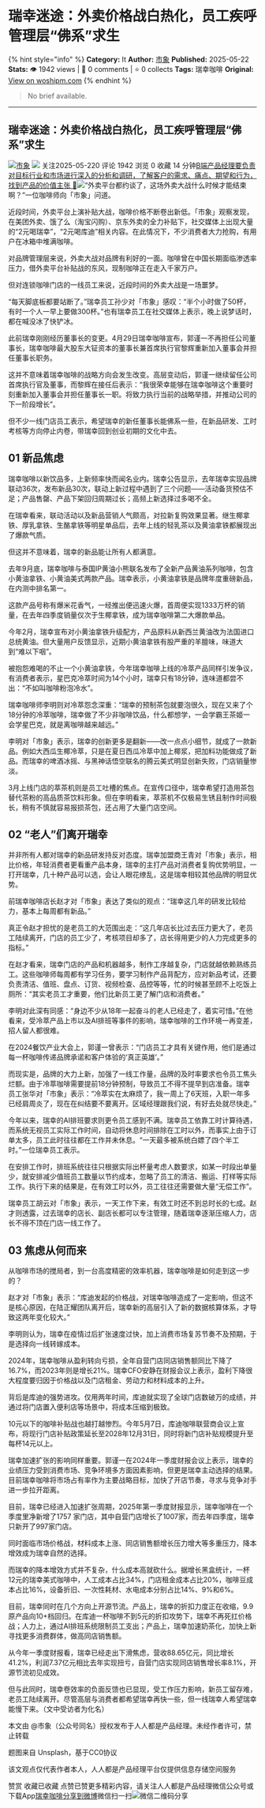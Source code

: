 # 瑞幸迷途：外卖价格战白热化，员工疾呼管理层“佛系”求生
{% hint style="info" %}
**Category:** It
**Author:** [市象](https://www.woshipm.com/u/826464)
**Published:** 2025-05-22  
**Stats:** 👁️ 1942 views | 💬 0 comments | ⭐ 0 collects
**Tags:** 瑞幸咖啡
**Original:** [View on woshipm.com](https://www.woshipm.com/it/6218518.html)
{% endhint %}
> No brief available.

---

## 瑞幸迷途：外卖价格战白热化，员工疾呼管理层“佛系”求生

[![](https://static.woshipm.com/view/woshipm_api_def_20240829104203_6543.jpg?imageView2/1/w/72/h/72/q/100)](https://www.woshipm.com/u/826464)[市象](https://www.woshipm.com/u/826464) ![](https://static.woshipm.com/tag/1122_1@2x.png) 关注2025-05-220 评论 1942 浏览 0 收藏 14 分钟[B端产品经理要负责对目标行业和市场进行深入的分析和调研，了解客户的需求、痛点、期望和行为，找到产品的价值主张 🔗](https://ke.qidianla.com/courses/bcpm)![](https://image.woshipm.com/2023/04/13/bd5f40e0-d9e9-11ed-a8b0-00163e0b5ff3.jpg)“外卖平台都约谈了，这场外卖大战什么时候才能结束啊？”一位咖啡师向「市象」问道。

近段时间，外卖平台上演补贴大战，咖啡价格不断卷出新低。「市象」观察发现，在美团外卖、饿了么（淘宝闪购）、京东外卖的全力补贴下，社交媒体上出现大量的“2元喝瑞幸”，“2元喝库迪”相关内容。在此情况下，不少消费者大力抢购，有用户在冰箱中堆满咖啡。

对品牌管理层来说，外卖大战对品牌有利好的一面。咖啡曾在中国长期面临渗透率压力，借外卖平台补贴战的东风，现制咖啡正在走入千家万户。

但对连锁咖啡门店的一线员工来说，近段时间的外卖大战是一场噩梦。

“每天脚底板都要站断了。”瑞幸员工孙少对「市象」感叹：“半个小时做了50杯，有时一个人一早上要做300杯。”也有瑞幸员工在社交媒体上表示，晚上说梦话时，都在喊没冰了快铲冰。

此前瑞幸刚刚经历董事长的变更。4月29日瑞幸咖啡宣布，郭谨一不再担任公司董事长，瑞幸咖啡最大股东大钲资本的董事长兼首席执行官黎辉重新加入董事会并担任董事长职务。

这并不意味着瑞幸咖啡的战略方向会发生改变。高层变动后，郭谨一继续留任公司首席执行官及董事，而黎辉在接任后表示：“我很荣幸能够在瑞幸咖啡这个重要时刻重新加入董事会并担任董事长一职。将致力执行当前的战略举措，并推动公司的下一阶段增长”。

但不少一线门店员工表示，希望瑞幸的新任董事长能佛系一些，在新品研发、工时考核等方向停止内卷，带瑞幸回到创业初期的文化中去。

## 01 新品焦虑

瑞幸咖啡以新饮品多，上新频率快而闻名业内。瑞幸公告显示，去年瑞幸实现品牌联动36次，发布新品30次，联动上新过程中遇到了三个问题——活动备货预估不足；产品售罄、产品下架回归周期过长；高频上新选择过多喝不全。

在瑞幸看来，联动活动以及新品营销人气颇高，对拉新复购效果显著。继生椰拿铁、厚乳拿铁、生酪拿铁等明星单品后，去年上线的轻乳茶以及黄油拿铁都展现出了爆款气质。

但这并不意味着，瑞幸的新品能让所有人都满意。

去年9月底，瑞幸咖啡与泰国IP黄油小熊联名发布了全新产品黄油系列咖啡，包含小黄油拿铁、小黄油美式两款产品。瑞幸表示，小黄油拿铁是品牌年度重磅新品，在内测中排名第一。

这款产品号称有爆米花香气，一经推出便迅速火爆，首周便实现1333万杯的销量，在去年四季度销量仅次于生椰拿铁，成为瑞幸咖啡第二大爆款单品。

今年2月，瑞幸宣布对小黄油拿铁升级配方，产品原料从新西兰黄油改为法国进口总统黄油。但大量用户反馈显示，近期小黄油拿铁有股严重的羊膻味，味道大到“难以下咽”。

被抱怨难喝的不止一个小黄油拿铁，今年瑞幸咖啡上线的冷萃产品同样引发争议，有消费者表示，星巴克冷萃时间为14个小时，瑞幸只有18分钟，连味道都尝不出：“不如叫咖啡粉泡冷水”。

瑞幸咖啡师李明则对冷萃怨念深重：“瑞幸的预制茶包就要泡很久，现在又来了个18分钟的冷萃咖啡，瑞幸做了不少非咖啡饮品，什么都想学，一会学霸王茶姬一会学星巴克，就是离咖啡越来越远。”

李明对「市象」表示，瑞幸的创新更多是翻新——改一点点小细节，就成了一款新品。例如大西瓜生椰冷萃，只是在夏日西瓜冷萃中加上椰浆，把加料功能做成了新品。而瑞幸的啤酒冰摇、与黑神话悟空联名的腾云美式明显创新失败，门店销量惨淡。

3月上线门店的萃茶机则是员工吐槽的焦点。在宣传口径中，瑞幸希望打造用茶包替代茶粉的高品质茶饮料形象。但在李明看来，萃茶机不仅极易生锈且制作时间极长，稍有不慎就容易报损茶包，还占用了大量门店空间。

## 02 “老人”们离开瑞幸

并非所有人都对瑞幸的新品研发持反对态度。瑞幸加盟商王青对「市象」表示，相比价格，年轻消费者更看重产品本身，瑞幸的主打产品对消费者复购优势明显，一打开瑞幸，几十种产品可以选，会让人眼花缭乱，这是瑞幸相较其他品牌的明显优势。

前瑞幸咖啡店长赵才对「市象」表达了类似的观点：“瑞幸这几年的研发比较给力，基本上每周都有新品。”

真正令赵才担忧的是老员工的大范围出走：“这几年店长比过去压力更大了，老员工陆续离开，门店的员工少了，考核项目却多了，店长得用更少的人力完成更多的指标。”

在赵才看来，瑞幸门店的产品和机器越多，制作工序越复杂，门店就越依赖熟练员工。这些咖啡师每周都有学习任务，要学习制作产品背配方，应对新品考试，还要负责清洁、值班、盘点、订货、视频检查、品控等等，忙的时候甚至顾不上吃饭上厕所：“其实老员工才重要，他们比新员工更了解门店和消费者。”

李明对此深有同感：“身边不少从18年一起奋斗的老人已经走了，着实可惜。”在他看来，受冷萃产品上市以及AI排班等事件的影响，瑞幸咖啡的工作环境一再变差，招人留人都很难。

在2024餐饮产业大会上，郭谨一曾表示：“门店员工才具有关键作用，他们是通过每一杯咖啡传递品牌承诺和客户体验的‘真正英雄’。”

而现实是，品牌的大力上新，加强了一线工作量，品牌的及时率要求也令员工焦头烂额。由于冷萃咖啡需要提前18分钟预制，导致员工不得不提早到店准备。瑞幸员工张华对「市象」表示：“冷萃实在太麻烦了，我一周上了6天班，入职一年多已经肩周炎了，现在在纠结要不要离开。区域经理跟我们说，有好去处就尽快走。”

今年以来，瑞幸的AI排班要求则更令员工感到不满。瑞幸员工依靠工时计算待遇，而系统无视员工实际工作时间，自动将休息时间排除在工时以外，而事实上由于订单太多，员工此时往往都在工作并未休息。“一天最多被系统白嫖了四个半工时。”一位瑞幸员工表示。

在安排工作时，排班系统往往只根据实际出杯量考虑人数要求，如某一时段出单量少，就安排减少值班员工数量以节约成本，忽略了员工的清洁、搬运、打样等实际工作。执行下来的结果是，在有效工时以外，员工往往还需要做大量“无偿工作”。

瑞幸员工胡云对「市象」表示，一天工作下来，有效工时还不到总时长的七成。赵才则透露，过去瑞幸的店长、副店长都可以专注管理，随着瑞幸逐渐压缩人力，店长不得不顶在门店一线工作了。

## 03 焦虑从何而来

从咖啡市场的搅局者，到一台高度精密的效率机器，瑞幸咖啡是如何走到这一步的？

赵才对「市象」表示：“库迪发起的价格战，对瑞幸咖啡造成了一定影响，但这不是核心原因，在陆正耀团队离开后，瑞幸新的高层引入了新的数据核算体系，才导致这两年变化较大。”

李明则认为，瑞幸在疫情过后扩张速度过快，加上消费市场复苏节奏不及预期，于是选择向一线转嫁成本。

2024年，瑞幸咖啡从盈利转向亏损，全年自营门店同店销售额同比下降了16.7%，而2023年则是增长21%。瑞幸CFO安静在财报会议上表示，盈利下降很大程度要归因于价格战以及门店租金、劳动力和材料成本的上升。

背后是库迪的强势进攻。仅用两年时间，库迪就实现了全球门店数破万的成绩，并通过将门店置入便利店等场景中，将成本压缩到极致。

10元以下的咖啡补贴战也越打越惨烈。今年5月7日，库迪咖啡联营商会议上宣布，将现行门店补贴政策延长至2028年12月31日，同时将新门店补贴规模提升至每杯14元以上。

瑞幸加速扩张的影响同样重要。郭谨一在2024年一季度财报会议上表示，瑞幸的业绩压力受到消费市场、竞争环境多方面因素影响，但更是瑞幸主动选择的结果。目前瑞幸咖啡将市场占有率作为主要战略目标，加快了开店节奏，寻求与竞争对手进一步拉开距离。

目前，瑞幸已经进入加速扩张周期，2025年第一季度财报显示，瑞幸咖啡在一个季度里净新增了1757 家门店，其中自营门店增长了1007家，而去年四季度，瑞幸只新开了997家门店。

同时面临市场价格战，材料成本上涨、同店销售额增长压力增大等多重压力，降本增效成为瑞幸自然的选择。

而瑞幸的降本增效方式并不复杂，什么成本高就砍什么。据增长黑盒统计，一杯12元的瑞幸美式咖啡中，人工成本占比34%，门店租金成本占比20%，咖啡豆成本占比16%，设备折旧、一次性耗材、水电成本分别占比14%、9%和6%。

目前，瑞幸同时在几个方向上开源节流。产品上，瑞幸的折扣力度正在收缩，9.9原产品向10+档回归。在库迪一杯咖啡不到5元的折扣攻势下，瑞幸不再死扛价格战；人力上，通过AI排班系统限制员工支出；产品上，瑞幸加速奶茶化，加快上新寻找更多消费群体，做高同店销售额。

从今年一季度财报看，瑞幸已经走出下滑焦虑，营收88.65亿元，同比增长41.2%，利润7.37亿元相比去年实现扭亏，自营门店实现同店销售增长率8.1%，开源节流初见成效。

但与此同时，瑞幸卷效率的负面反馈也已显现，受工作压力影响，新员工留存难，老员工陆续离开。尽管高层与消费者都希望瑞幸再快一些，但一线瑞幸人希望瑞幸能慢下来。（文中受访者为化名）

本文由 @市象（公众号同名）授权发布于人人都是产品经理。未经作者许可，禁止转载

题图来自 Unsplash，基于CC0协议

该文观点仅代表作者本人，人人都是产品经理平台仅提供信息存储空间服务

赞赏 收藏已收藏 点赞已赞更多精彩内容，请关注人人都是产品经理微信公众号或下载App[瑞幸咖啡](https://www.woshipm.com/tag/%e7%91%9e%e5%b9%b8%e5%92%96%e5%95%a1)[分享到微博](https://service.weibo.com/share/share.php?appkey=2775287854&title=瑞幸迷途：外卖价格战白热化，员工疾呼管理层“佛系”求生&url=https://www.woshipm.com/it/6218518.html&pic=https://image.woshipm.com/2023/04/13/bd5f40e0-d9e9-11ed-a8b0-00163e0b5ff3.jpg)微信扫一扫![微信二维码](https://api.pwmqr.com/qrcode/create/?url=https://www.woshipm.com/it/6218518.html)分享